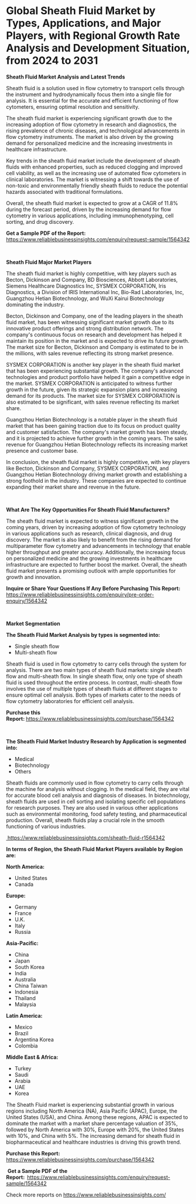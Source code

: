 <p><h1>Global Sheath Fluid Market by Types, Applications, and Major Players, with Regional Growth Rate Analysis and Development Situation, from 2024 to 2031</h1></p><p><strong>Sheath Fluid Market Analysis and Latest Trends</strong></p>
<p><p>Sheath fluid is a solution used in flow cytometry to transport cells through the instrument and hydrodynamically focus them into a single file for analysis. It is essential for the accurate and efficient functioning of flow cytometers, ensuring optimal resolution and sensitivity.</p><p>The sheath fluid market is experiencing significant growth due to the increasing adoption of flow cytometry in research and diagnostics, the rising prevalence of chronic diseases, and technological advancements in flow cytometry instruments. The market is also driven by the growing demand for personalized medicine and the increasing investments in healthcare infrastructure.</p><p>Key trends in the sheath fluid market include the development of sheath fluids with enhanced properties, such as reduced clogging and improved cell viability, as well as the increasing use of automated flow cytometers in clinical laboratories. The market is witnessing a shift towards the use of non-toxic and environmentally friendly sheath fluids to reduce the potential hazards associated with traditional formulations.</p><p>Overall, the sheath fluid market is expected to grow at a CAGR of 11.8% during the forecast period, driven by the increasing demand for flow cytometry in various applications, including immunophenotyping, cell sorting, and drug discovery.</p></p>
<p><strong>Get a Sample PDF of the Report:&nbsp;</strong> <a href="https://www.reliablebusinessinsights.com/enquiry/request-sample/1564342">https://www.reliablebusinessinsights.com/enquiry/request-sample/1564342</a></p>
<p>&nbsp;</p>
<p><strong>Sheath Fluid Major Market Players</strong></p>
<p><p>The sheath fluid market is highly competitive, with key players such as Becton, Dickinson and Company, BD Biosciences, Abbott Laboratories, Siemens Healthcare Diagnostics Inc, SYSMEX CORPORATION, Iris Diagnostics, a Division of IRIS International Inc, Bio-Rad Laboratories, Inc, Guangzhou Hetian Biotechnology, and WuXi Kairui Biotechnology dominating the industry. </p><p>Becton, Dickinson and Company, one of the leading players in the sheath fluid market, has been witnessing significant market growth due to its innovative product offerings and strong distribution network. The company's continuous focus on research and development has helped it maintain its position in the market and is expected to drive its future growth. The market size for Becton, Dickinson and Company is estimated to be in the millions, with sales revenue reflecting its strong market presence.</p><p>SYSMEX CORPORATION is another key player in the sheath fluid market that has been experiencing substantial growth. The company's advanced technologies and product portfolio have helped it gain a competitive edge in the market. SYSMEX CORPORATION is anticipated to witness further growth in the future, given its strategic expansion plans and increasing demand for its products. The market size for SYSMEX CORPORATION is also estimated to be significant, with sales revenue reflecting its market share.</p><p>Guangzhou Hetian Biotechnology is a notable player in the sheath fluid market that has been gaining traction due to its focus on product quality and customer satisfaction. The company's market growth has been steady, and it is projected to achieve further growth in the coming years. The sales revenue for Guangzhou Hetian Biotechnology reflects its increasing market presence and customer base.</p><p>In conclusion, the sheath fluid market is highly competitive, with key players like Becton, Dickinson and Company, SYSMEX CORPORATION, and Guangzhou Hetian Biotechnology driving market growth and establishing a strong foothold in the industry. These companies are expected to continue expanding their market share and revenue in the future.</p></p>
<p>&nbsp;</p>
<p><strong>What Are The Key Opportunities For Sheath Fluid Manufacturers?</strong></p>
<p><p>The sheath fluid market is expected to witness significant growth in the coming years, driven by increasing adoption of flow cytometry technology in various applications such as research, clinical diagnosis, and drug discovery. The market is also likely to benefit from the rising demand for multiparameter flow cytometry and advancements in technology that enable higher throughput and greater accuracy. Additionally, the increasing focus on personalized medicine and the growing investments in healthcare infrastructure are expected to further boost the market. Overall, the sheath fluid market presents a promising outlook with ample opportunities for growth and innovation.</p></p>
<p><strong>Inquire or Share Your Questions If Any Before Purchasing This Report:</strong> <a href="https://www.reliablebusinessinsights.com/enquiry/pre-order-enquiry/1564342">https://www.reliablebusinessinsights.com/enquiry/pre-order-enquiry/1564342</a></p>
<p>&nbsp;</p>
<p><strong>Market Segmentation</strong></p>
<p><strong>The Sheath Fluid Market Analysis by types is segmented into:</strong></p>
<p><ul><li>Single sheath flow</li><li>Multi-sheath flow</li></ul></p>
<p><p>Sheath fluid is used in flow cytometry to carry cells through the system for analysis. There are two main types of sheath fluid markets: single sheath flow and multi-sheath flow. In single sheath flow, only one type of sheath fluid is used throughout the entire process. In contrast, multi-sheath flow involves the use of multiple types of sheath fluids at different stages to ensure optimal cell analysis. Both types of markets cater to the needs of flow cytometry laboratories for efficient cell analysis.</p></p>
<p><strong>Purchase this Report:&nbsp;</strong><a href="https://www.reliablebusinessinsights.com/purchase/1564342">https://www.reliablebusinessinsights.com/purchase/1564342</a></p>
<p>&nbsp;</p>
<p><strong>The Sheath Fluid Market Industry Research by Application is segmented into:</strong></p>
<p><ul><li>Medical</li><li>Biotechnology</li><li>Others</li></ul></p>
<p><p>Sheath fluids are commonly used in flow cytometry to carry cells through the machine for analysis without clogging. In the medical field, they are vital for accurate blood cell analysis and diagnosis of diseases. In biotechnology, sheath fluids are used in cell sorting and isolating specific cell populations for research purposes. They are also used in various other applications such as environmental monitoring, food safety testing, and pharmaceutical production. Overall, sheath fluids play a crucial role in the smooth functioning of various industries.</p></p>
<p><a href="https://www.reliablebusinessinsights.com/sheath-fluid-r1564342">&nbsp;https://www.reliablebusinessinsights.com/sheath-fluid-r1564342</a></p>
<p><strong>In terms of Region, the Sheath Fluid Market Players available by Region are:</strong></p>
<p>
    <p> <strong> North America: </strong>
        <ul>
            <li>United States</li>
            <li>Canada</li>
        </ul>
        </p> 
    <p> <strong> Europe: </strong>
        <ul>
            <li>Germany</li>
            <li>France</li>
            <li>U.K.</li>
            <li>Italy</li>
            <li>Russia</li>
        </ul>
        </p> 
    <p> <strong> Asia-Pacific: </strong>
        <ul>
            <li>China</li>
            <li>Japan</li>
            <li>South Korea</li>
            <li>India</li>
            <li>Australia</li>
            <li>China Taiwan</li>
            <li>Indonesia</li>
            <li>Thailand</li>
            <li>Malaysia</li>
        </ul>
        </p> 
    <p> <strong> Latin America: </strong>
        <ul>
            <li>Mexico</li>
            <li>Brazil</li>
            <li>Argentina Korea</li>
            <li>Colombia</li>
        </ul>
        </p> 
    <p> <strong> Middle East & Africa: </strong>
        <ul>
            <li>Turkey</li>
            <li>Saudi</li>
            <li>Arabia</li>
            <li>UAE</li>
            <li>Korea</li>
        </ul>
    </p>
    </p>
<p><p>The Sheath Fluid market is experiencing substantial growth in various regions including North America (NA), Asia Pacific (APAC), Europe, the United States (USA), and China. Among these regions, APAC is expected to dominate the market with a market share percentage valuation of 35%, followed by North America with 30%, Europe with 20%, the United States with 10%, and China with 5%. The increasing demand for sheath fluid in biopharmaceutical and healthcare industries is driving this growth trend.</p></p>
<p><strong>Purchase this Report: </strong><a href="https://www.reliablebusinessinsights.com/purchase/1564342">https://www.reliablebusinessinsights.com/purchase/1564342</a></p>
<p>&nbsp;<strong>Get a Sample PDF of the Report:&nbsp;&nbsp;</strong><a href="https://www.reliablebusinessinsights.com/enquiry/request-sample/1564342">https://www.reliablebusinessinsights.com/enquiry/request-sample/1564342</a></p>
<p><strong></strong></p>
<p>Check more reports on <a href="https://www.reliablebusinessinsights.com/">https://www.reliablebusinessinsights.com/</a></p>